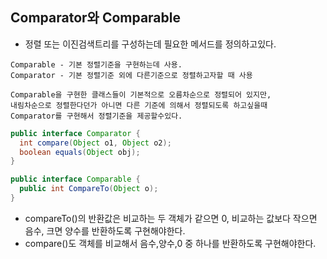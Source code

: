 ## Comparator와 Comparable
  - 정렬 또는 이진검색트리를 구성하는데 필요한 메서드를 정의하고있다.
  ```
  Comparable - 기본 정렬기준을 구현하는데 사용.
  Comparator - 기본 정렬기준 외에 다른기준으로 정렬하고자할 때 사용
  
  Comparable을 구현한 클래스들이 기본적으로 오름차순으로 정렬되어 있지만,
  내림차순으로 정렬한다던가 아니면 다른 기준에 의해서 정렬되도록 하고싶을때
  Comparator를 구현해서 정렬기준을 제공할수있다.
  ```
  ```java
  public interface Comparator {
    int compare(Object o1, Object o2);
    boolean equals(Object obj);
  }
  
  public interface Comparable {
    public int CompareTo(Object o);
  }
  ```
  - compareTo()의 반환값은 비교하는 두 객체가 같으면 0, 비교하는 값보다 작으면 음수, 크면 양수를 반환하도록 구현해야한다.
  - compare()도 객체를 비교해서 음수,양수,0 중 하나를 반환하도록 구현해야한다.
  

